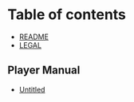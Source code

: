 # Table of contents

* [README](README.md)
* [LEGAL](legal.md)

## Player Manual

* [Untitled](player-manual/untitled.md)

